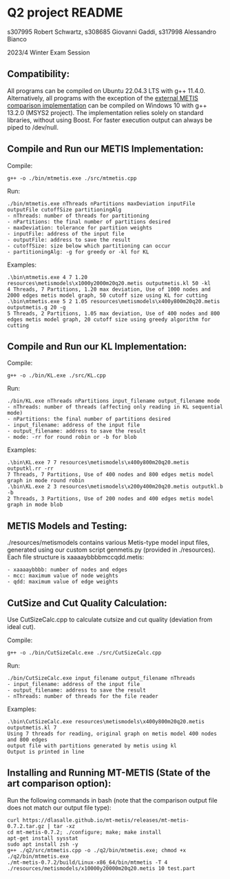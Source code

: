 # Q2 project README

s307995 Robert Schwartz, s308685 Giovanni Gaddi, s317998 Alessandro Bianco

2023/4 Winter Exam Session


## Compatibility:
All programs can be compiled on Ubuntu 22.04.3 LTS with g++ 11.4.0. Alternatively, all programs with the exception of the [external METIS comparison implementation](https://github.com/KarypisLab/METIS) can be compiled on Windows 10 with g++ 13.2.0 (MSYS2 project). The implementation relies solely on standard libraries, without using Boost. For faster execution output can always be piped to /dev/null.

## Compile and Run our METIS Implementation:

Compile:

    g++ -o ./bin/mtmetis.exe ./src/mtmetis.cpp
    
Run:

    ./bin/mtmetis.exe nThreads nPartitions maxDeviation inputFile outputFile cutoffSize partitioningAlg
    - nThreads: number of threads for partitioning
    - nPartitions: the final number of partitions desired
    - maxDeviation: tolerance for partition weights
    - inputFile: address of the input file
    - outputFile: address to save the result
    - cutoffSize: size below which partitioning can occur
    - partitioningAlg: -g for greedy or -kl for KL
    
Examples:

    .\bin\mtmetis.exe 4 7 1.20 resources\metismodels\x1000y2000m20q20.metis outputmetis.kl 50 -kl
    4 Threads, 7 Partitions, 1.20 max deviation, Use of 1000 nodes and 2000 edges metis model graph, 50 cutoff size using KL for cutting
    .\bin\mtmetis.exe 5 2 1.05 resources\metismodels\x400y800m20q20.metis outputmetis.g 20 -g
    5 Threads, 2 Partitions, 1.05 max deviation, Use of 400 nodes and 800 edges metis model graph, 20 cutoff size using greedy algorithm for cutting

## Compile and Run our KL Implementation:

Compile:

    g++ -o ./bin/KL.exe ./src/KL.cpp
    
Run:

    ./bin/KL.exe nThreads nPartitions input_filename output_filename mode
    - nThreads: number of threads (affecting only reading in KL sequential mode)
    - nPartitions: the final number of partitions desired
    - input_filename: address of the input file
    - output_filename: address to save the result
    - mode: -rr for round robin or -b for blob
    
Examples:

    .\bin\KL.exe 7 7 resources\metismodels\x400y800m20q20.metis outputkl.rr -rr
    7 Threads, 7 Partitions, Use of 400 nodes and 800 edges metis model graph in mode round robin
    .\bin\KL.exe 2 3 resources\metismodels\x200y400m20q20.metis outputkl.b -b
    2 Threads, 3 Partitions, Use of 200 nodes and 400 edges metis model graph in mode blob

## METIS Models and Testing:

./resources/metismodels contains various Metis-type model input files, generated using our custom script genmetis.py (provided in ./resources). Each file structure is xaaaaybbbbmccqdd.metis:

    - xaaaaybbbb: number of nodes and edges
    - mcc: maximum value of node weights
    - qdd: maximum value of edge weights

## CutSize and Cut Quality Calculation:

Use CutSizeCalc.cpp to calculate cutsize and cut quality (deviation from ideal cut).

Compile:

    g++ -o ./bin/CutSizeCalc.exe ./src/CutSizeCalc.cpp
    
Run:

    ./bin/CutSizeCalc.exe input_filename output_filename nThreads
    - input_filename: address of the input file
    - output_filename: address to save the result
    - nThreads: number of threads for the file reader
    
Examples:

    .\bin\CutSizeCalc.exe resources\metismodels\x400y800m20q20.metis outputmetis.kl 7
    Using 7 threads for reading, original graph on metis model 400 nodes and 800 edges
    output file with partitions generated by metis using kl
    Output is printed in line
    
## Installing and Running MT-METIS (State of the art comparison option):

Run the following commands in bash (note that the comparison output file does not match our output file type):

    curl https://dlasalle.github.io/mt-metis/releases/mt-metis-0.7.2.tar.gz | tar -xz
    cd mt-metis-0.7.2; ./configure; make; make install
    apt-get install sysstat
    sudo apt install zsh -y
    g++ ./q2/src/mtmetis.cpp -o ./q2/bin/mtmetis.exe; chmod +x ./q2/bin/mtmetis.exe
    ./mt-metis-0.7.2/build/Linux-x86_64/bin/mtmetis -T 4 ./resources/metismodels/x10000y20000m20q20.metis 10 test.part

